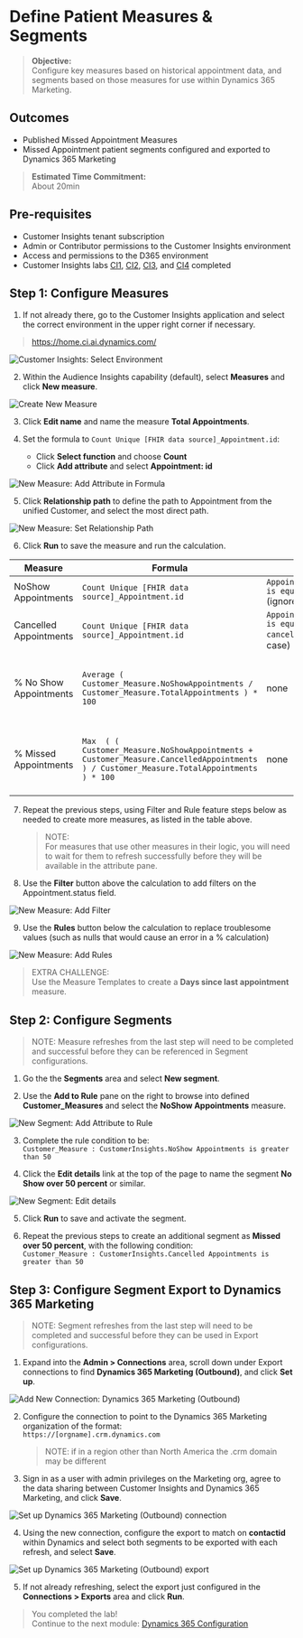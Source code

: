 # Define Patient Measures & Segments
>**Objective:**<br>
Configure key measures based on historical appointment data, and segments based on those measures for use within Dynamics 365 Marketing.

## Outcomes
* Published Missed Appointment Measures
* Missed Appointment patient segments configured and exported to Dynamics 365 Marketing
> **Estimated Time Commitment:**<br>
> About 20min

## Pre-requisites
* Customer Insights tenant subscription
* Admin or Contributor permissions to the Customer Insights environment
* Access and permissions to the D365 environment
* Customer Insights labs [CI1](https://github.com/microsoft/MC4H-Acceleration/tree/main/PatientOutreach_UserStoryTraining/4_Customer_Insights_Config/Lab_CI1),  [CI2](https://github.com/microsoft/MC4H-Acceleration/tree/main/PatientOutreach_UserStoryTraining/4_Customer_Insights_Config/Lab_CI2), [CI3](https://github.com/microsoft/MC4H-Acceleration/tree/main/PatientOutreach_UserStoryTraining/4_Customer_Insights_Config/Lab_CI3), and [CI4](https://github.com/microsoft/MC4H-Acceleration/tree/main/PatientOutreach_UserStoryTraining/4_Customer_Insights_Config/Lab_CI4) completed

## Step 1: Configure Measures

1.	If not already there, go to the Customer Insights application and select the correct environment in the upper right corner if necessary.<br>
> https://home.ci.ai.dynamics.com/

![Customer Insights: Select Environment](./Images/CIEnvironmentSelection.png)

2. Within the Audience Insights capability (default), select **Measures** and click **New measure**.

![Create New Measure](./Images/CreateNewMeasure.png)

3. Click **Edit name** and name the measure **Total Appointments**.

4. Set the formula to `Count Unique [FHIR data source]_Appointment.id`:
    * Click **Select function** and choose **Count** 
    * Click **Add attribute** and select **Appointment: id**

![New Measure: Add Attribute in Formula](./Images/MeasureAddAttribute.png)

5. Click **Relationship path** to define the path to Appointment from the unified Customer, and select the most direct path.

![New Measure: Set Relationship Path](./Images/MeasureSetRelationshipPath.png)

6. Click **Run** to save the measure and run the calculation.

| Measure | Formula | Filter | Rules |
| --- | --- | --- | --- |
| NoShow Appointments | `Count Unique [FHIR data source]_Appointment.id` | `Appointment.status is equal to noshow` (ignore case) | none |
| Cancelled Appointments | `Count Unique [FHIR data source]_Appointment.id` | `Appointment.status is equal to cancelled` (ignore case) | none |
| % No Show Appointments | `Average ( Customer_Measure.NoShowAppointments / Customer_Measure.TotalAppointments ) * 100` | none | **Replace null with 0** for used reference measures |
| % Missed Appointments | `Max  ( ( Customer_Measure.NoShowAppointments + Customer_Measure.CancelledAppointments ) / Customer_Measure.TotalAppointments ) * 100`| none | **Replace null with 0** for used reference measures |

7. Repeat the previous steps, using Filter and Rule feature steps below as needed to create more measures, as listed in the table above. 
    > NOTE:<br>
    > For measures that use other measures in their logic, you will need to wait for them to refresh successfully before they will be available in the attribute pane. 

8. Use the **Filter** button above the calculation to add filters on the Appointment.status field.

![New Measure: Add Filter](./Images/MeasureAddFilter.png)

9. Use the **Rules** button below the calculation to replace troublesome values (such as nulls that would cause an error in a % calculation)

![New Measure: Add Rules](./Images/MeasureAddRules.png)

> EXTRA CHALLENGE:<br>
> Use the Measure Templates to create a **Days since last appointment** measure.

## Step 2: Configure Segments

> NOTE: Measure refreshes from the last step will need to be completed and successful before they can be referenced in Segment configurations.

1. Go the the **Segments** area and select **New segment**.

2. Use the **Add to Rule** pane on the right to browse into defined **Customer_Measures** and select the **NoShow Appointments** measure.

![New Segment: Add Attribute to Rule](./Images/SegmentAddMeasure.png)

3. Complete the rule condition to be:<br>
`Customer_Measure : CustomerInsights.NoShow Appointments is greater than 50`

4. Click the **Edit details** link at the top of the page to name the segment **No Show over 50 percent** or similar.

![New Segment: Edit details](./Images/SegmentEditDetails.png)

5. Click **Run** to save and activate the segment.

6. Repeat the previous steps to create an additional segment as **Missed over 50 percent**, with the following condition:<br>
`Customer_Measure : CustomerInsights.Cancelled Appointments is greater than 50`

## Step 3: Configure Segment Export to Dynamics 365 Marketing

> NOTE: Segment refreshes from the last step will need to be completed and successful before they can be used in Export configurations.

1. Expand into the **Admin > Connections** area, scroll down under Export connections to find **Dynamics 365 Marketing (Outbound)**, and click **Set up**.

![Add New Connection: Dynamics 365 Marketing (Outbound)](./Images/ConnectionsSetupNew.png)

2. Configure the connection to point to the Dynamics 365 Marketing organization of the format:<br>
`https://[orgname].crm.dynamics.com`<br>
    > NOTE: if in a region other than North America the .crm domain may be different

3. Sign in as a user with admin privileges on the Marketing org, agree to the data sharing between Customer Insights and Dynamics 365 Marketing, and click **Save**.

![Set up Dynamics 365 Marketing (Outbound) connection](./Images/ConnectionsConfigureD365Marketing.png)

4. Using the new connection, configure the export to match on **contactid** within Dynamics and select both segments to be exported with each refresh, and select **Save**.

![Set up Dynamics 365 Marketing (Outbound) export](./Images/ConnectionsConfigureExport.png)

5. If not already refreshing, select the export just configured in the **Connections > Exports** area and click **Run**.

> You completed the lab!<br>
Continue to the next module: [Dynamics 365 Configuration](https://github.com/microsoft/MC4H-Acceleration/tree/main/PatientOutreach_UserStoryTraining/5_D365_Marketing_Config)